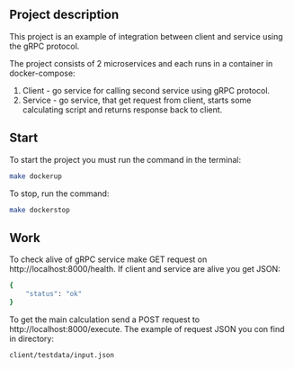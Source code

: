 ## Project description

This project is an example of integration between client and service using the gRPC protocol.

The project consists of 2 microservices and each runs in a container in docker-compose:

1. Client - go service for calling second service using gRPC protocol.
2. Service - go service, that get request from client, starts some calculating script and returns response back to
   client.

## Start

To start the project you must run the command in the terminal:

```bash
make dockerup
```

To stop, run the command:

```bash
make dockerstop
```

## Work

To check alive of gRPC service make GET request on http://localhost:8000/health.
If client and service are alive you get JSON:

```bash
{
    "status": "ok"
}
```

To get the main calculation send a POST request to http://localhost:8000/execute.
The example of request JSON you con find in directory:

```bash
client/testdata/input.json
```
